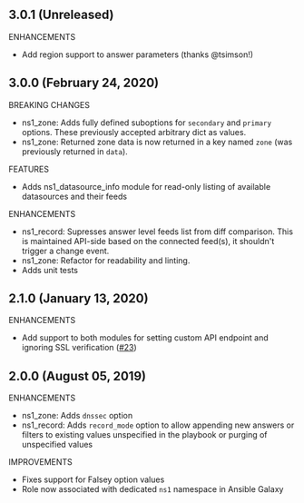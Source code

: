 ## 3.0.1 (Unreleased)

ENHANCEMENTS
* Add region support to answer parameters (thanks @tsimson!)

## 3.0.0 (February 24, 2020)

BREAKING CHANGES
* ns1_zone: Adds fully defined suboptions for `secondary` and `primary` options. These previously accepted arbitrary dict as values.
* ns1_zone: Returned zone data is now returned in a key named `zone` (was previously returned in `data`).

FEATURES
* Adds ns1_datasource_info module for read-only listing of available datasources and their feeds

ENHANCEMENTS
* ns1_record: Supresses answer level feeds list from diff comparison. This is maintained API-side based on the connected feed(s), it shouldn't trigger a change event.
* ns1_zone: Refactor for readability and linting.
* Adds unit tests

## 2.1.0 (January 13, 2020)

ENHANCEMENTS
* Add support to both modules for setting custom API endpoint and ignoring SSL verification ([#23](https://github.com/ns1/ns1-ansible-modules/pull/23))

## 2.0.0 (August 05, 2019)

ENHANCEMENTS
* ns1_zone: Adds `dnssec` option
* ns1_record: Adds `record_mode` option to allow appending new answers or filters to existing values unspecified in the playbook or purging of unspecified values

IMPROVEMENTS
* Fixes support for Falsey option values
* Role now associated with dedicated `ns1` namespace in Ansible Galaxy
